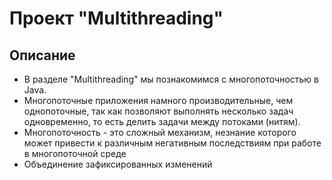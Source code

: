 # Проект "Multithreading"

## Описание
* В разделе "Multithreading" мы познакомимся с многопоточностью в Java. 
* Многопоточные приложения намного производительные, чем однопоточные, так как позволяют выполнять несколько задач одновременно, то есть делить задачи между потоками (нитям). 
* Многопоточность - это сложный механизм, незнание которого может привести к различным негативным последствиям при работе в многопоточной среде
* Объединение зафиксированных изменений
